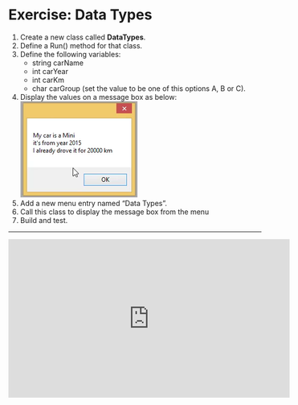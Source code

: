 ﻿# Exercise: Data Types
1. Create a new class called **DataTypes**.  
2. Define a Run() method for that class.  
3. Define the following variables:
    - string carName 
    - int carYear
    - int carKm
    - char carGroup (set the value to be one of this options A, B or C).  
4. Display the values on a message box as below:  
![](messagebox.png)  
5. Add a new menu entry named “Data Types”.  
6. Call this class to display the message box from the menu  
7. Build and test.  

---   
<iframe width="560" height="315" src="https://www.youtube.com/embed/_asGbeIkEgg?list=PL1DEQjXG2xnKI3TL-gsy91eXbh3ytOt6h" frameborder="0" allowfullscreen></iframe>